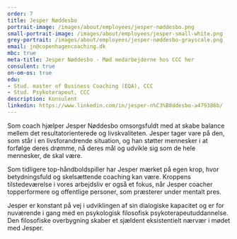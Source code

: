 ```yaml
---
order: 7
title: Jesper Nøddesbo
portrait-image: /images/about/employees/jesper-nøddesbo.png
small-portrait-image: /images/about/employees/jesper-small-white.png
grey-portrait: /images/about/employees/jesper-nøddesbo-grayscale.png
email: jn@copenhagencoaching.dk
mbc: true
meta-title: Jesper Nøddesbo - Mød medarbejderne hos CCC her
consulent: true
on-om-os: true
edu:
- Stud. master of Business Coaching (EQA), CCC
- Stud. Psykoterapeut, CCC
description: Konsulent
linkedin: https://www.linkedin.com/in/jesper-n%C3%B8ddesbo-a479386b/
---
```

Som coach hjælper Jesper Nøddesbo omsorgsfuldt med at skabe balance mellem det resultatorienterede og livskvaliteten. Jesper tager vare på den, som står i en livsforandrende situation, og han støtter mennesker i at forfølge deres drømme, nå deres mål og udvikle sig som de hele mennesker, de skal være.

Som tidligere top-håndboldspiller har Jesper mærket på egen krop, hvor betydningsfuld og skelsættende coaching kan være. Kroppens tilstedeværelse i vores arbejdsliv er også et fokus, når Jesper coacher topperformere og offentlige personer, som præsterer under mentalt pres.

Jesper er konstant på vej i udviklingen af sin dialogiske kapacitet og er for nuværende i gang med en psykologisk filosofisk psykoterapeutuddannelse. Den filosofiske overbygning skaber et sjældent eksistentielt nærvær i mødet med Jesper.